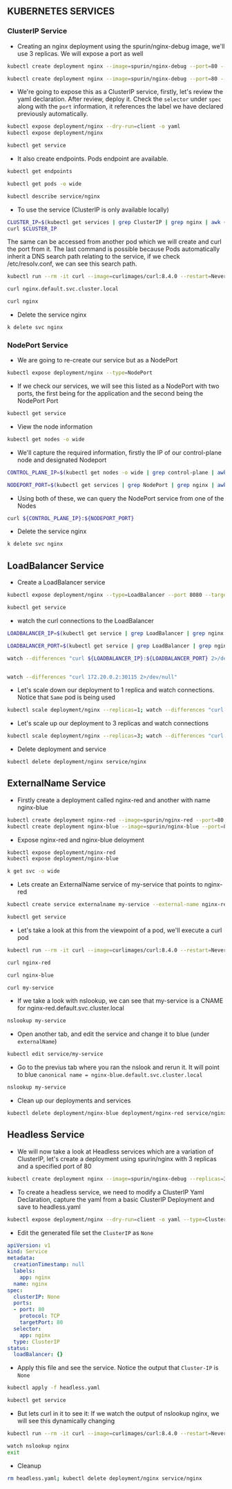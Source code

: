 ## KUBERNETES SERVICES


### ClusterIP Service
- Creating an nginx deployment using the spurin/nginx-debug image, we'll use 3 replicas. We will expose a port as well

```sh
kubectl create deployment nginx --image=spurin/nginx-debug --port=80 --replicas=3 -o yaml --dry-run=client

kubectl create deployment nginx --image=spurin/nginx-debug --port=80 --replicas=3 (DEPLOYENT)
```

- We're going to expose this as a ClusterIP service, firstly, let's review the yaml declaration. After review, deploy it. Check the `selector` under `spec` along with the `port` information, it references the label we have declared previously automatically. 
```sh
kubectl expose deployment/nginx --dry-run=client -o yaml
kubectl expose deployment/nginx

kubectl get service
```

- It also create endpoints. Pods endpoint are available. 
```sh
kubectl get endpoints

kubectl get pods -o wide

kubectl describe service/nginx
```

- To use the service (ClusterIP is only available locally)
```sh
CLUSTER_IP=$(kubectl get services | grep ClusterIP | grep nginx | awk {'print $3'}); echo $CLUSTER_IP
curl $CLUSTER_IP
```

The same can be accessed from another pod which we will create and curl the port from it. The last command is possible because Pods automatically inherit a DNS search path relating to the service, if we check /etc/resolv.conf, we can see this search path. 
```sh
kubectl run --rm -it curl --image=curlimages/curl:8.4.0 --restart=Never -- sh

curl nginx.default.svc.cluster.local

curl nginx
```
- Delete the service nginx
```sh
k delete svc nginx
```

### NodePort Service

- We are going to re-create our service but as a NodePort
```sh
kubectl expose deployment/nginx --type=NodePort
```
- If we check our services, we will see this listed as a NodePort with two ports, the first being for the application and the second being the NodePort Port
```sh
kubectl get service
```

- View the node information
```sh
kubectl get nodes -o wide
```

- We'll capture the required information, firstly the IP of our control-plane node and designated Nodeport
```sh
CONTROL_PLANE_IP=$(kubectl get nodes -o wide | grep control-plane | awk {'print $6'}); echo $CONTROL_PLANE_IP

NODEPORT_PORT=$(kubectl get services | grep NodePort | grep nginx | awk -F'[:/]' '{print $2}'); echo $NODEPORT_PORT
```
- Using both of these, we can query the NodePort service from one of the Nodes
```sh
curl ${CONTROL_PLANE_IP}:${NODEPORT_PORT}
```

- Delete the service nginx
```sh
k delete svc nginx
```

## LoadBalancer Service

- Create a LoadBalancer service 
```sh
kubectl expose deployment/nginx --type=LoadBalancer --port 8080 --target-port 80

kubectl get service
```

- watch the curl connections to the LoadBalancer
```sh
LOADBALANCER_IP=$(kubectl get service | grep LoadBalancer | grep nginx | awk '{split($0,a," "); split(a[4],b,","); print b[1]}'); echo $LOADBALANCER_IP

LOADBALANCER_PORT=$(kubectl get service | grep LoadBalancer | grep nginx | awk -F'[:/]' '{print $2}'); echo $LOADBALANCER_PORT

watch --differences "curl ${LOADBALANCER_IP}:${LOADBALANCER_PORT} 2>/dev/null"


watch --differences "curl 172.20.0.2:30115 2>/dev/null"
```

- Let's scale down our deployment to 1 replica and watch connections. Notice that `Same` pod is being used
```sh
kubectl scale deployment/nginx --replicas=1; watch --differences "curl ${LOADBALANCER_IP}:${LOADBALANCER_PORT} 2>/dev/null"
```

- Let's scale up our deployment to 3 replicas and watch connections
```sh
kubectl scale deployment/nginx --replicas=3; watch --differences "curl ${LOADBALANCER_IP}:${LOADBALANCER_PORT} 2>/dev/null"
```

- Delete deployment and service
```sh
kubectl delete deployment/nginx service/nginx
```

## ExternalName Service

- Firstly create a deployment called nginx-red and another with name nginx-blue

```sh
kubectl create deployment nginx-red --image=spurin/nginx-red --port=80
kubectl create deployment nginx-blue --image=spurin/nginx-blue --port=80
```

- Expose nginx-red and nginx-blue deloyment
```sh
kubectl expose deployment/nginx-red
kubectl expose deployment/nginx-blue

k get svc -o wide
```

- Lets create an ExternalName service of my-service that points to nginx-red
```sh
kubectl create service externalname my-service --external-name nginx-red.default.svc.cluster.local

kubectl get service
```

- Let's take a look at this from the viewpoint of a pod, we'll execute a curl pod
```sh
kubectl run --rm -it curl --image=curlimages/curl:8.4.0 --restart=Never -- sh

curl nginx-red

curl nginx-blue

curl my-service
```

- If we take a look with nslookup, we can see that my-service is a CNAME for nginx-red.default.svc.cluster.local
```sh
nslookup my-service
```

- Open another tab, and edit the service and change it to blue (under `externalName`)
```sh
kubectl edit service/my-service
```

- Go to the previus tab where you ran the nslook and rerun it. It will point to blue `canonical name = nginx-blue.default.svc.cluster.local`
```sh
nslookup my-service
```

- Clean up our deployments and services
```sh
kubectl delete deployment/nginx-blue deployment/nginx-red service/nginx-blue service/nginx-red service/my-service
```

## Headless Service

- We will now take a look at Headless services which are a variation of ClusterIP, let's create a deployment using spurin/nginx with 3 replicas and a specified port of 80
```sh
kubectl create deployment nginx --image=spurin/nginx-debug --replicas=3 --port=80
```

- To create a headless service, we need to modify a ClusterIP Yaml Declaration, capture the yaml from a basic ClusterIP Deployment and save to headless.yaml
```sh
kubectl expose deployment/nginx --dry-run=client -o yaml --type=ClusterIP | tee headless.yaml
```

- Edit the generated file set the `ClusterIP` as `None`
```yaml
apiVersion: v1
kind: Service
metadata:
  creationTimestamp: null
  labels:
    app: nginx
  name: nginx
spec:
  clusterIP: None
  ports:
  - port: 80
    protocol: TCP
    targetPort: 80
  selector:
    app: nginx
  type: ClusterIP
status:
  loadBalancer: {}
```

- Apply this file and see the service. Notice the output that `Cluster-IP` is `None`
```sh
kubectl apply -f headless.yaml 

kubectl get service
```

- But lets curl in it to see it: If we watch the output of nslookup nginx, we will see this dynamically changing
```sh
kubectl run --rm -it curl --image=curlimages/curl:8.4.0 --restart=Never -- sh

watch nslookup nginx
exit
```

- Cleanup
```sh
rm headless.yaml; kubectl delete deployment/nginx service/nginx
```
